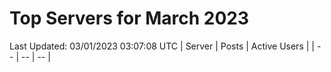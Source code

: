 # Top Servers for March 2023
Last Updated: 03/01/2023 03:07:08 UTC
| Server | Posts | Active Users |
| -- | -- | -- |
